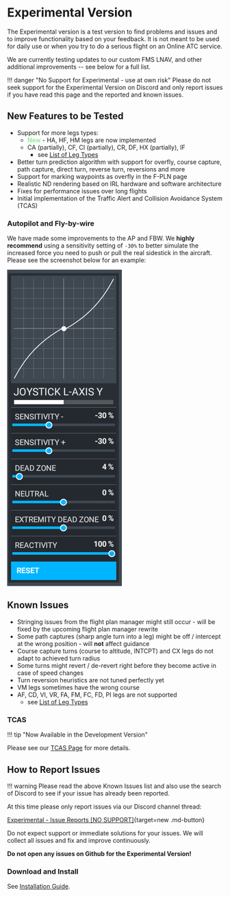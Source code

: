 # Experimental Version

The Experimental version is a test version to find problems and issues and to improve functionality based on your feedback. It is not meant to be used for daily use or when you try to do a serious flight on an Online ATC service.

We are currently testing updates to our custom FMS LNAV, and other additional improvements -- see below for a full list.

!!! danger "No Support for Experimental - use at own risk"
    Please do not seek support for the Experimental Version on Discord and only report issues if you have read this page and the reported and known issues.

## New Features to be Tested

- Support for more legs types:
    - <span style="color:lightgreen">**New**</span> - HA, HF, HM legs are now implemented
    - CA (partially), CF, CI (partially), CR, DF, HX (partially), IF
        - see [List of Leg Types ](../../pilots-corner/advanced-guides/flight-planning/leg-types.md)
- Better turn prediction algorithm with support for overfly, course capture, path capture, direct turn, reverse turn, reversions and more
- Support for marking waypoints as overfly in the F-PLN page
- Realistic ND rendering based on IRL hardware and software architecture
- Fixes for performance issues over long flights
- Initial implementation of the Traffic Alert and Collision Avoidance System (TCAS)

### Autopilot and Fly-by-wire

We have made some improvements to the AP and FBW. We **highly recommend** using a sensitivity setting of `-30%` to better simulate the increased force you need to push or pull the real sidestick in the aircraft. Please see the screenshot below for an example:

![Custom AP Sensitivity](../assets/feature-guides/sensitivity-custom-ap.png "Custom AP Sensitivity")

## Known Issues

- Stringing issues from the flight plan manager might still occur - will be fixed by the upcoming flight plan manager rewrite
- Some path captures (sharp angle turn into a leg) might be off / intercept at the wrong position - will **not** affect guidance
- Course capture turns (course to altitude, INTCPT) and CX legs do not adapt to achieved turn radius
- Some turns might revert / de-revert right before they become active in case of speed changes
- Turn reversion heuristics are not tuned perfectly yet
- VM legs sometimes have the wrong course
- AF, CD, VI, VR, FA, FM, FC, FD, PI legs are not supported
    - see [List of Leg Types ](../../pilots-corner/advanced-guides/flight-planning/leg-types.md)

### TCAS

!!! tip "Now Available in the Development Version"

Please see our [TCAS Page](../../pilots-corner/advanced-guides/flight-guidance/tcas.md) for more details.

## How to Report Issues

!!! warning
    Please read the above Known Issues list and also use the search of  Discord to see if your issue has already been reported.

At this time please only report issues via our Discord channel thread:

 [Experimental - Issue Reports [NO SUPPORT]](https://discord.com/channels/738864299392630914/926586416820011098/926592547059531866){target=new .md-button}

Do not expect support or immediate solutions for your issues. We will collect all issues and fix and improve continuously.

**Do not open any issues on Github for the Experimental Version!**

### Download and Install

See [Installation Guide](../installation.md#downloads).
